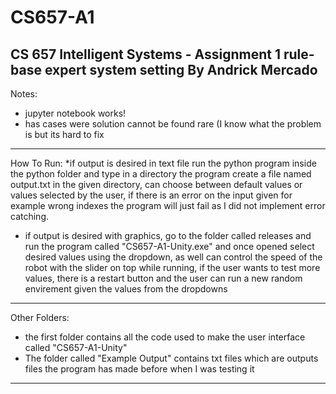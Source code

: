 # CS657-A1
CS 657 Intelligent Systems - Assignment 1 rule-base expert system setting
By Andrick Mercado
-----------------------------------------------------------------------------------------------
Notes:
* jupyter notebook works!
* has cases were solution cannot be found rare (I know what the problem is but its hard to fix
-----------------------------------------------------------------------------------------------
How To Run:
*if output is desired in text file run the python program inside the python folder and type 
in a directory the program create a file named output.txt in the given directory, can choose 
between default values or values selected by the user, if there is an error on the input given 
for example wrong indexes the program will just fail as I did not implement error catching.
* if output is desired with graphics, go to the folder called releases and run the program 
called "CS657-A1-Unity.exe" and once opened select desired values using the dropdown, as well 
can control the speed of the robot with the slider on top while running, if the user wants
to test more values, there is a restart button and the user can run a new random envirement 
given the values from the dropdowns
-----------------------------------------------------------------------------------------------
Other Folders:
* the first folder contains all the code used to make the user interface called "CS657-A1-Unity"
* The folder called "Example Output" contains txt files which are outputs files the program has 
made before when I was testing it
-----------------------------------------------------------------------------------------------

